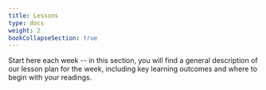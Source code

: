 ```yaml
---
title: Lessons
type: docs
weight: 2
bookCollapseSection: true
---
```


Start here each week -- in this section, you will find a general description of our lesson plan for the week, including key learning outcomes and where to begin with your readings. 